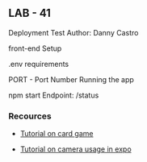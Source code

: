 ## LAB - 41

Deployment Test
Author: Danny Castro

front-end
Setup

.env requirements

PORT - Port Number
Running the app

npm start
Endpoint: /status

### Recources

- [Tutorial on card game](https://www.youtube.com/watch?v=ZCKohZwGZMw&list=PL4cUxeGkcC9iQ7g2eoNXHCJBBBz40S_Lm)

- [Tutorial on camera usage in expo](https://www.youtube.com/watch?v=4WPjWK0MYMI&t=19s)
